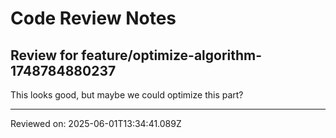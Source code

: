 # Code Review Notes

## Review for feature/optimize-algorithm-1748784880237

This looks good, but maybe we could optimize this part?

---
Reviewed on: 2025-06-01T13:34:41.089Z